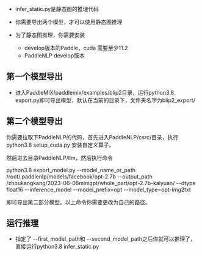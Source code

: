 





- infer_static.py是静态图的推理代码
- 你需要导出两个模型，才可以使用静态图推理




- 为了静态图推理，你需要安装
    - develop版本的Paddle，cuda 需要至少11.2
    - PaddleNLP develop版本


## 第一个模型导出



- 进入PaddleMIX/paddlemix/examples/blip2目录，运行python3.8 export.py即可导出模型，默认在当前的目录下，文件夹名字为blip2_export/


## 第二个模型导出

你需要拉取下PaddleNLP的代码，首先进入PaddleNLP/csrc/目录，执行 python3.8 setup_cuda.py 安装自定义算子。

然后进去目录PaddleNLP/llm，然后执行命令

python3.8  export_model.py      --model_name_or_path /root/.paddlenlp/models/facebook/opt-2.7b      --output_path /zhoukangkang/2023-06-06minigpt/whole_part/opt-2.7b-kaiyuan/      --dtype float16 --inference_model  --model_prefix=opt --model_type=opt-img2txt

即可导出第二部分模型。以上命令你需要更改为自己的路径。


## 运行推理

- 指定了 --first_model_path和 --second_model_path之后你就可以推理了，直接运行python3.8  infer_static.py


